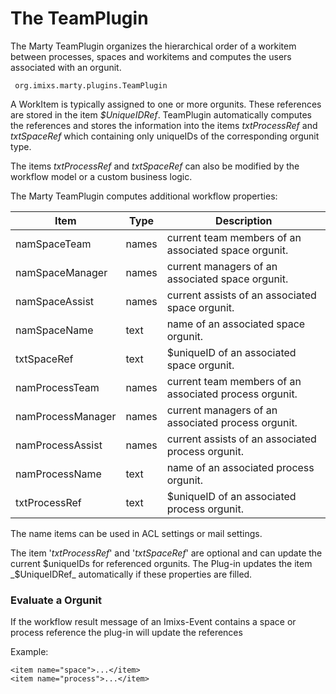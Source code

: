 # The TeamPlugin

The Marty TeamPlugin organizes the hierarchical order of a workitem between
processes, spaces and workitems and computes the users associated with an orgunit.  
 
     org.imixs.marty.plugins.TeamPlugin


A WorkItem is typically assigned to one or more orgunits. These references are stored in the item _$UniqueIDRef_. 
TeamPlugin automatically computes the references and stores the information into the items 
_txtProcessRef_ and _txtSpaceRef_ which containing only uniqueIDs of the corresponding orgunit type.

The items _txtProcessRef_ and _txtSpaceRef_ can also be modified by the workflow model or a custom business logic.
 
The Marty TeamPlugin computes additional workflow properties:

  
| Item       		| Type      | Description                               						|
|-------------------|-----------|-------------------------------------------------------------------|
|namSpaceTeam   	| names		| current team members of an associated space orgunit. 				|
|namSpaceManager	| names   	|current managers of an associated space orgunit.					|
|namSpaceAssist		| names   	|current assists of an associated space orgunit. 					|
|namSpaceName		| text		|name of  an associated space orgunit. 								| 
|txtSpaceRef		| text		|$uniqueID  of an associated space orgunit. 						| 
|namProcessTeam		| names		|current team members of an associated process orgunit. 			| 
|namProcessManager	| names		|current managers of an associated process orgunit. 				| 
|namProcessAssist	| names		|current assists of an associated process orgunit. 					| 
|namProcessName		| text		|name of  an associated process orgunit. 							| 
|txtProcessRef		| text		|$uniqueID  of an associated process orgunit.						| 
 
The name items can be used in ACL settings or mail settings.
 
The item '_txtProcessRef_' and '_txtSpaceRef_' are optional and can update the current $uniqueIDs for referenced orgunits. 
The Plug-in updates the item _$UniqueIDRef_ automatically if these properties are filled.

### Evaluate a Orgunit

If the workflow result message of an Imixs-Event contains a space or process reference the plug-in will update the references

Example:

	<item name="space">...</item>
	<item name="process">...</item>


